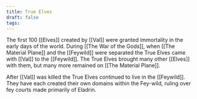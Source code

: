 ```yaml
---
title: True Elves
draft: false
tags:
---
```

 The first 100 [[Elves]] created by [[Val]] were granted immortality in the early days of the world. During [[The War of the Gods]], when [[The Material Plane]] and the [[Feywild]] were separated the True Elves came with [[Val]] to the [[Feywild]]. The True Elves brought many other [[Elves]] with them, but many more remained on [[The Material Plane]]. 

After [[Val]] was killed the True Elves continued to live in the [[Feywild]]. They have each created their own domains within the Fey-wild, ruling over fey courts made primarily of Eladrin. 